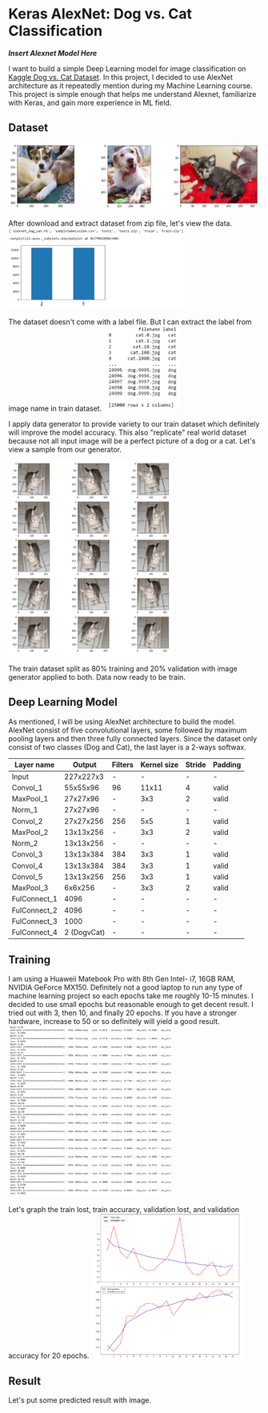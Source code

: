 # Keras AlexNet: Dog vs. Cat Classification
***Insert Alexnet Model Here***

I want to build a simple Deep Learning model for image classification on [Kaggle Dog vs. Cat Dataset](https://www.kaggle.com/c/dogs-vs-cats). In this project, I decided to use AlexNet architecture as it repeatedly mention during my Machine Learning course. This project is simple enough that helps me understand Alexnet, familiarize with Keras, and gain more experience in ML field.

## Dataset

![sample img](https://github.com/Insignite/Alexnet-DogvsCat-Classification/blob/master/img/2.PNG)

After download and extract dataset from zip file, let's view the data.
<img src="https://github.com/Insignite/Alexnet-DogvsCat-Classification/blob/master/img/1.PNG" height="70%" width="70%">


The dataset doesn't come with a label file. But I can extract the label from image name in train dataset.
<img src="https://github.com/Insignite/Alexnet-DogvsCat-Classification/blob/master/img/3.PNG" height="30%" width="30%">

 
I apply data generator to provide variety to our train dataset which definitely will improve the model accuracy. This also "replicate" real world dataset because not all input image will be a perfect picture of a dog or a cat. Let's view a sample from our generator.

<img src="https://github.com/Insignite/Alexnet-DogvsCat-Classification/blob/master/img/4.PNG" height="65%" width="65%">

The train dataset split as 80% training and 20% validation with image generator applied to both. Data now ready to be train.

## Deep Learning Model

As mentioned, I will be using AlexNet architecture to build the model. AlexNet consist of five convolutional layers, some followed by maximum pooling layers and then three fully connected layers. Since the dataset only consist of two classes (Dog and Cat), the last layer is a 2-ways softwax. 

| Layer name | Output | Filters | Kernel size | Stride | Padding |
|---|---|---|---|---|---|
| Input | 227x227x3 | - | - | - | - |
| Convol_1 | 55x55x96 | 96 | 11x11 | 4 | valid |
| MaxPool_1 | 27x27x96 | - | 3x3 | 2 | valid |
| Norm_1 | 27x27x96 | - | - | - | - |
| Convol_2 | 27x27x256 | 256 | 5x5 | 1 | valid |
| MaxPool_2 | 13x13x256 | - | 3x3 | 2 | valid |
| Norm_2 | 13x13x256 | - | - | - | - |
| Convol_3 | 13x13x384 | 384 | 3x3 | 1 | valid |
| Convol_4 | 13x13x384 | 384 | 3x3 | 1 | valid |
| Convol_5 | 13x13x256 | 256 | 3x3 | 1 | valid |
| MaxPool_3 | 6x6x256 | - | 3x3 | 2 | valid |
| FulConnect_1 | 4096 | - | - | - | - |
| FulConnect_2 | 4096 | - | - | - | - |
| FulConnect_3 | 1000 | - | - | - | - |
| FulConnect_4 | 2 (DogvCat) | - | - | - | - |

## Training
I am using a Huaweii Matebook Pro with 8th Gen Intel- i7, 16GB RAM, NVIDIA GeForce MX150. Definitely not a good laptop to run any type of machine learning project so each epochs take me roughly 10-15 minutes. I decided to use small epochs but reasonable enough to get decent result. I tried out with 3, then 10, and finally 20 epochs. If you have a stronger hardware, increase to 50 or so definitely will yield a good result.
<img src="https://github.com/Insignite/Alexnet-DogvsCat-Classification/blob/master/img/5.PNG" height="65%" width="65%">

Let's graph the train lost, train accuracy, validation lost, and validation accuracy for 20 epochs.
<img src="https://github.com/Insignite/Alexnet-DogvsCat-Classification/blob/master/img/6.PNG" height="60%" width="60%">

## Result
Let's put some predicted result with image.


